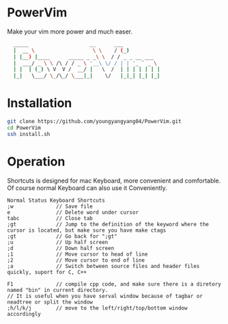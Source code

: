 # PowerVim
Make your vim more power and much easer.        
```bash
  _____                    __      ___           
  |  __ \                   \ \    / (_)          
  | |__) |____      _____ _ _\ \  / / _ _ __ ___  
  |  ___/ _ \ \ /\ / / _ \ '__\ \/ / | | '_ ` _ \ 
  | |  | (_) \ V  V /  __/ |   \  /  | | | | | | |
  |_|   \___/ \_/\_/ \___|_|    \/   |_|_| |_| |_|
```
# Installation
```bash
git clone https://github.com/youngyangyang04/PowerVim.git
cd PowerVim
ssh install.sh
```
# Operation
Shortcuts is designed for mac Keyboard, more convenient and comfortable. Of course normal Keyboard can also use it Conveniently.
```
Normal Status Keyboard Shortcuts
;w              // Save file
e               // Delete word under cursor
tabc            // Close tab 
;gt             // Jump to the definition of the keyword where the cursor is located, but make sure you have make ctags
;gt             // Go back for ";gt"
;u              // Up half screen
;d              // Down half screen
;1              // Move cursor to head of line 
;2              // Move cursor to end of line 
;a              // Switch between source files and header files quickly, suport for C, C++

F1              // compile cpp code, and make sure there is a diretory named "bin" in current directory.
// It is useful when you have serval window because of tagbar or neadtree or split the window
;h/l/k/j        // move to the left/right/top/bottom window accordingly
```

